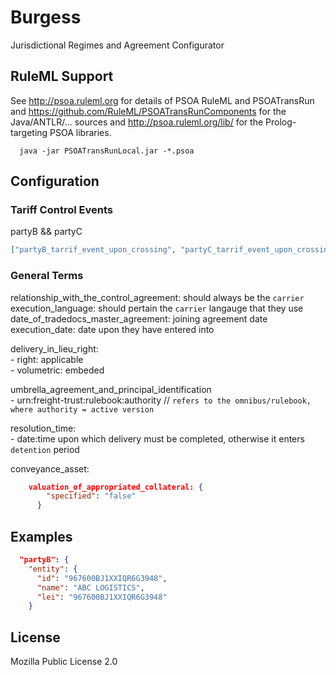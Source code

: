# Burgess

Jurisdictional Regimes and Agreement Configurator


## RuleML Support

See http://psoa.ruleml.org for details of PSOA RuleML and PSOATransRun
and https://github.com/RuleML/PSOATransRunComponents for the Java/ANTLR/... sources
and http://psoa.ruleml.org/lib/ for the Prolog-targeting PSOA libraries.

`   java -jar PSOATransRunLocal.jar -*.psoa `


## Configuration

### Tariff Control Events

partyB && partyC

```json
["partyB_tarrif_event_upon_crossing", "partyC_tarrif_event_upon_crossing"]
```

### General Terms
relationship_with_the_control_agreement: should always be the `carrier` <br />
execution_language: should pertain the `carrier` langauge that they use<br />
date_of_tradedocs_master_agreement: joining agreement date<br />
execution_date: date upon they have entered into <br />

delivery_in_lieu_right: <br />
	- right: applicable<br />
	- volumetric: embeded<br />

umbrella_agreement_and_principal_identification<br />
	- urn:freight-trust:rulebook:authority // `refers to the omnibus/rulebook, where authority = active version`<br />

resolution_time:<br />
	- date:time upon which delivery must be completed, otherwise it enters `detention` period<br />

conveyance_asset:<br />

```json
	valuation_of_appropriated_collateral: {
        "specified": "false"
      }
```

## Examples

```json
  "partyB": {
    "entity": {
      "id": "967600BJ1XXIQR6G3948",
      "name": "ABC LOGISTICS",
      "lei": "967600BJ1XXIQR6G3948"
    }
```

## License

Mozilla Public License 2.0
